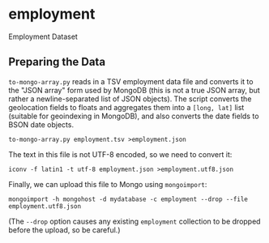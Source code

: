 employment
==========

Employment Dataset

Preparing the Data
------------------

``to-mongo-array.py`` reads in a TSV employment data file and converts it to the
"JSON array" form used by MongoDB (this is not a true JSON array, but rather a
newline-separated list of JSON objects).  The script converts the geolocation
fields to floats and aggregates them into a ``[long, lat]`` list (suitable for
geoindexing in MongoDB), and also converts the date fields to BSON date objects.

    to-mongo-array.py employment.tsv >employment.json

The text in this file is not UTF-8 encoded, so we need to convert it:

    iconv -f latin1 -t utf-8 employment.json >employment.utf8.json

Finally, we can upload this file to Mongo using ``mongoimport``:

    mongoimport -h mongohost -d mydatabase -c employment --drop --file employment.utf8.json

(The ``--drop`` option causes any existing ``employment`` collection to be
dropped before the upload, so be careful.)

